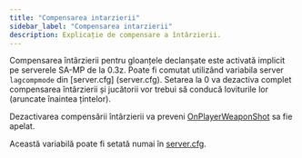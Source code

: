 ```yaml
---
title: "Compensarea intarzierii"
sidebar_label: "Compensarea intarzierii"
description: Explicație de compensare a întârzierii.
---
```


Compensarea întârzierii pentru gloanțele declanșate este activată implicit pe serverele SA-MP de la 0.3z. Poate fi comutat utilizând variabila server `lagcompmode` din [server.cfg] (server.cfg). Setarea la 0 va dezactiva complet compensarea întârzierii și jucătorii vor trebui să conducă loviturile lor (aruncate înaintea țintelor).

Dezactivarea compensării întârzierii va preveni [OnPlayerWeaponShot](../scripting/callbacks/OnPlayerWeaponShot) sa fie apelat.

Această variabilă poate fi setată numai în [server.cfg](server.cfg).
